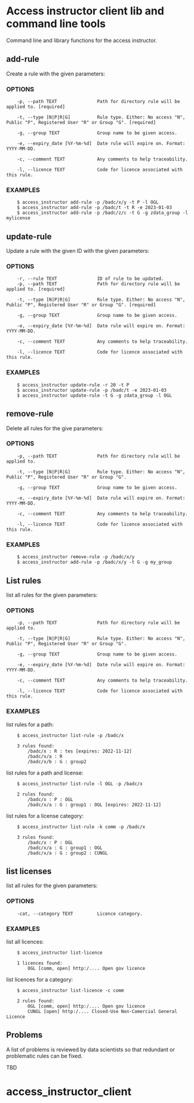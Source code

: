 # Access instructor client lib and command line tools


Command line and library functions for the access instructor.


## add-rule

Create a rule with the given parameters:

### OPTIONS
```
    -p, --path TEXT               Path for directory rule will be applied to. [required]

    -t, --type [N|P|R|G]          Rule type. Either: No access "N", Public "P", Registered User "R" or Group "G". [required]

    -g, --group TEXT              Group name to be given access.

    -e, --expiry_date [%Y-%m-%d]  Date rule will expire on. Format: YYYY-MM-DD.

    -c, --comment TEXT            Any comments to help traceability.

    -l, --licence TEXT            Code for licence associated with this rule.
```

### EXAMPLES
```
    $ access_instructor add-rule -p /badc/x/y -t P -l OGL
    $ access_instructor add-rule -p /badc/t -t R -e 2023-01-03
    $ access_instructor add-rule -p /badc/z/c -t G -g zdata_group -l mylicense
```


## update-rule

Update a rule with the given ID with the given parameters:

### OPTIONS
```
    -r, --rule TEXT               ID of rule to be updated.
    -p, --path TEXT               Path for directory rule will be applied to. [required]

    -t, --type [N|P|R|G]          Rule type. Either: No access "N", Public "P", Registered User "R" or Group "G". [required]

    -g, --group TEXT              Group name to be given access.

    -e, --expiry_date [%Y-%m-%d]  Date rule will expire on. Format: YYYY-MM-DD.

    -c, --comment TEXT            Any comments to help traceability.

    -l, --licence TEXT            Code for licence associated with this rule.
```

### EXAMPLES
```
    $ access_instructor update-rule -r 20 -t P
    $ access_instructor update-rule -p /badc/t -e 2023-01-03
    $ access_instructor update-rule -t G -g zdata_group -l OGL
```


## remove-rule

Delete all rules for the give parameters:

### OPTIONS
```
    -p, --path TEXT               Path for directory rule will be applied to.

    -t, --type [N|P|R|G]          Rule type. Either: No access "N", Public "P", Registered User "R" or Group "G".

    -g, --group TEXT              Group name to be given access.

    -e, --expiry_date [%Y-%m-%d]  Date rule will expire on. Format: YYYY-MM-DD.

    -c, --comment TEXT            Any comments to help traceability.

    -l, --licence TEXT            Code for licence associated with this rule.
```

### EXAMPLES
```
    $ access_instructor remove-rule -p /badc/x/y
    $ access_instructor add-rule -p /badc/x/y -t G -g my_group
```


## List rules

list all rules for the given parameters:

### OPTIONS
```
    -p, --path TEXT               Path for directory rule will be applied to.

    -t, --type [N|P|R|G]          Rule type. Either: No access "N", Public "P", Registered User "R" or Group "G".

    -g, --group TEXT              Group name to be given access.

    -e, --expiry_date [%Y-%m-%d]  Date rule will expire on. Format: YYYY-MM-DD.

    -c, --comment TEXT            Any comments to help traceability.

    -l, --licence TEXT            Code for licence associated with this rule.
```

### EXAMPLES

list rules for a path:
```
    $ access_instructor list-rule -p /badc/x

    3 rules found:
        /badc/x : R : tes [expires: 2022-11-12]
        /badc/x/a : R
        /badc/x/b : G : group2
```
list rules for a path and license:
```
    $ access_instructor list-rule -l OGL -p /badc/x

    2 rules found:
        /badc/x : P : OGL 
        /badc/x/a : G : group1 : OGL [expires: 2022-11-12]
```
list rules for a license category:
```
    $ access_instructor list-rule -k comm -p /badc/x

    3 rules found:
        /badc/x : P : OGL
        /badc/x/a : G : group1 : OGL
        /badc/x/a : G : group2 : CUNGL
```


## list licenses

list all rules for the given parameters:

### OPTIONS
```
    -cat, --category TEXT         Licence category.
```

### EXAMPLES

list all licences:
```
    $ access_instructor list-licence

    1 licences found:
        OGL [comm, open] http:/.... Open gov licence
```
list licences for a category:
```
    $ access_instructor list-licence -c comm

    2 rules found:
        OGL [comm, open] http:/.... Open gov licence
        CUNGL [open] http:/.... Closed-Use Non-Comercial General Licence
```


## Problems

A list of problems is reviewed by data scientists so that redundant or problematic rules can be fixed.

TBD

# access_instructor_client
